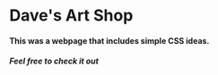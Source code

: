 # Dave's Art Shop
#### This was a webpage that includes simple CSS ideas.
##### Feel free to check it out
